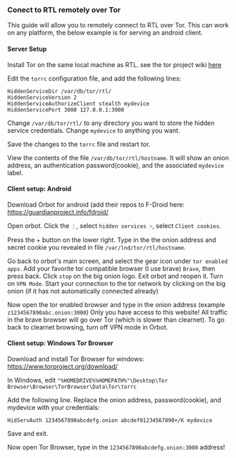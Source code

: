 ### Conect to RTL remotely over Tor

This guide will allow you to remotely connect to RTL over Tor. This can work on any platform, the below example is for serving an android client.

#### Server Setup 
Install Tor on the same local machine as RTL. see the tor project wiki [here](https://trac.torproject.org/projects/tor/wiki)

Edit the `torrc` configuration file, and add the following lines:
```
HiddenServiceDir /var/db/tor/rtl/
HiddenServiceVersion 2
HiddenServiceAuthorizeClient stealth mydevice
HiddenServicePort 3000 127.0.0.1:3000
```
Change `/var/db/tor/rtl/` to any directory you want to store the hidden service credentials. 
Change `mydevice` to anything you want. 

Save the changes to the `torrc` file and restart tor.

View the contents of the file `/var/db/tor/rtl/hostname`. It will show an onion address, an authentication password(cookie), and the associated `mydevice` label.

#### Client setup: Android

Download Orbot for android (add their repos to F-Droid here: https://guardianproject.info/fdroid/

Open orbot. Click the `⋮`, select `hidden services ˃`, select `Client cookies`.

Press the + button on the lower right. Type in the the onion address and secret cookie you revealed in file `/var/lnd/tor/rtl/hostname`.

Go back to orbot's main screen, and select the gear icon under `tor enabled apps`. 
Add your favorite tor compatible browser (I use brave) `Brave`, then press back. 
Click `stop` on the big onion logo. Exit orbot and reopen it. 
Turn on `VPN Mode`. Start your connection to the tor network by clicking on the big onion (if it has not automatically connected already)

Now open the tor enabled browser and type in the onion address (example `z1234567890abc.onion:3000`) 
Only you have access to this website! All traffic in the brave browser will go over Tor (which is slower than clearnet). 
To go back to clearnet browsing, turn off VPN mode in Orbot.

#### Client setup: Windows Tor Browser

Download and install Tor Browser for windows: https://www.torproject.org/download/

In Windows, edit `"%HOMEDRIVE%%HOMEPATH%"\Desktop\Tor Browser\Browser\TorBrowser\Data\Tor\torrc`

Add the following line. Replace the onion address, password(cookie), and mydevice with your credentials:
```
HidServAuth 1234567890abcdefg.onion abcdef01234567890+/K mydevice
```

Save and exit. 

Now open Tor Browser, type in the `1234567890abcdefg.onion:3000` address!


